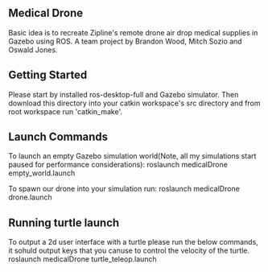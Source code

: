 ## Medical Drone
Basic idea is to recreate Zipline's remote drone air drop medical supplies in Gazebo using ROS. A team project by Brandon Wood, Mitch Sozio and Oswald Jones.

## Getting Started
Please start by installed ros-desktop-full and Gazebo simulator. Then download this directory into your catkin workspace's src directory and from root workspace run 'catkin_make'.

## Launch Commands
To launch an empty Gazebo simulation world(Note, all my simulations start paused for performance considerations): roslaunch medicalDrone empty_world.launch

To spawn our drone into your simulation run: roslaunch medicalDrone drone.launch

## Running turtle launch
To output a 2d user interface with a turtle please run the below commands, it sohuld output keys that you canuse to control the velocity of the turtle.
roslaunch medicalDrone turtle_teleop.launch

